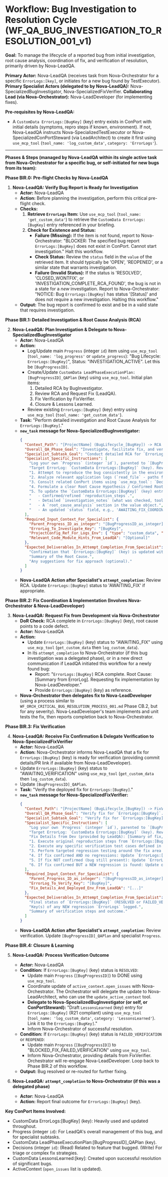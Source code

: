 # Workflow: Bug Investigation to Resolution Cycle (WF_QA_BUG_INVESTIGATION_TO_RESOLUTION_001_v1)

**Goal:** To manage the lifecycle of a reported bug from initial investigation, root cause analysis, coordination of fix, and verification of resolution, primarily driven by Nova-LeadQA.

**Primary Actor:** Nova-LeadQA (receives task from Nova-Orchestrator for a specific `ErrorLogs:[key]`, or initiates for a new bug found by TestExecutor).
**Primary Specialist Actors (delegated to by Nova-LeadQA):** Nova-SpecializedBugInvestigator, Nova-SpecializedFixVerifier.
**Collaborating Lead (via Nova-Orchestrator):** Nova-LeadDeveloper (for implementing fixes).

**Pre-requisites by Nova-LeadQA:**
- A `CustomData ErrorLogs:[BugKey]` (key) entry exists in ConPort with initial details (symptoms, repro steps if known, environment). If not, Nova-LeadQA instructs Nova-SpecializedTestExecutor or Nova-SpecializedConPortSteward (via LeadArchitect) to create it first using `use_mcp_tool` (`tool_name: 'log_custom_data'`, `category: 'ErrorLogs'`).

---

**Phases & Steps (managed by Nova-LeadQA within its single active task from Nova-Orchestrator for a specific bug, or self-initiated for new bugs from its team):**

**Phase BIR.0: Pre-flight Checks by Nova-LeadQA**

1.  **Nova-LeadQA: Verify Bug Report is Ready for Investigation**
    *   **Actor:** Nova-LeadQA
    *   **Action:** Before planning the investigation, perform this critical pre-flight check.
    *   **Checks:**
        1.  **Retrieve `ErrorLogs` Item:** Use `use_mcp_tool` (`tool_name: 'get_custom_data'`) to retrieve the `CustomData ErrorLogs:[BugKey]` entry referenced in your briefing.
        2.  **Check for Existence and Status:**
            - **Failure (Missing):** If the item is not found, report to Nova-Orchestrator: "BLOCKER: The specified bug report `ErrorLogs:[BugKey]` does not exist in ConPort. Cannot start investigation." Halt this workflow.
            - **Check Status:** Review the `status` field in the `value` of the retrieved item. It should typically be 'OPEN', 'REOPENED', or a similar state that warrants investigation.
            - **Failure (Invalid Status):** If the status is 'RESOLVED', 'CLOSED_WONTFIX', or 'INVESTIGATION_COMPLETE_RCA_FOUND', the bug is not in a state for a *new* investigation. Report to Nova-Orchestrator: "NOTICE: Bug `ErrorLogs:[BugKey]` has status '[Status]' and does not require a new investigation. Halting this workflow."
    *   **Output:** The bug report is confirmed to exist and be in a valid state that requires investigation.

**Phase BIR.1: Detailed Investigation & Root Cause Analysis (RCA)**

2.  **Nova-LeadQA: Plan Investigation & Delegate to Nova-SpecializedBugInvestigator**
    *   **Actor:** Nova-LeadQA
    *   **Action:**
        *   Log/Update main `Progress` (integer `id`) item using `use_mcp_tool` (`tool_name: 'log_progress'` or `update_progress`): "Bug Lifecycle: `ErrorLogs:[BugKey]`", Status: "INVESTIGATION_ACTIVE". Let this be `[BugProgressID]`.
        *   Create/Update `CustomData LeadPhaseExecutionPlan:[BugProgressID]_QAPlan` (key) using `use_mcp_tool`. Initial plan items:
            1.  Detailed RCA by BugInvestigator.
            2.  Review RCA and Request Fix (LeadQA).
            3.  Fix Verification by FixVerifier.
            4.  Closure & Lessons Learned.
        *   Review existing `ErrorLogs:[BugKey]` (key) entry using `use_mcp_tool` (`tool_name: 'get_custom_data'`).
    *   **Task:** "Perform detailed investigation and Root Cause Analysis for `ErrorLogs:[BugKey]`."
    *   **`new_task` message for Nova-SpecializedBugInvestigator:**
        ```json
        {
          "Context_Path": "[ProjectName] (BugLifecycle_[BugKey]) -> RCA (BugInvestigator)",
          "Overall_QA_Phase_Goal": "Investigate, facilitate fix, and verify `ErrorLogs:[BugKey]`.",
          "Specialist_Subtask_Goal": "Conduct detailed RCA for `ErrorLogs:[BugKey]` ([Symptom_From_ErrorLog]).",
          "Specialist_Specific_Instructions": [
            "Log your own `Progress` (integer `id`), parented to `[BugProgressID_as_integer]`, using `use_mcp_tool` (`tool_name: 'log_progress'`, `arguments: {\"workspace_id\": \"ACTUAL_WORKSPACE_ID\", \"status\": \"IN_PROGRESS\", \"description\": \"Subtask: RCA for ErrorLogs:[BugKey]\", \"parent_id\": [BugProgressID_as_integer]} `).",
            "Target ErrorLog: `CustomData ErrorLogs:[BugKey]` (key). Review all current details using `use_mcp_tool` (`tool_name: 'get_custom_data'`, `arguments: {\"workspace_id\": \"ACTUAL_WORKSPACE_ID\", \"category\": \"ErrorLogs\", \"key\": \"[BugKey]\"}`).",
            "1. Attempt to reproduce the bug consistently in the environment specified in the ErrorLog or `ProjectConfig:ActiveConfig.testing.regression_env_url`.",
            "2. Analyze relevant application logs (`read_file` - paths from `ProjectConfig:ActiveConfig.logging.paths` or ErrorLog), system logs, and if necessary, inspect related source code (read-only using `search_files`, `list_code_definition_names`) to identify failure points.",
            "3. Consult related ConPort items using `use_mcp_tool`: `Decisions` (integer `id`), `SystemArchitecture` (key), `APIEndpoints` (key), recent `Progress` (integer `id`) on related features that might have introduced the bug (use `get_linked_items` on ErrorLog or related features if links exist).",
            "4. Formulate a clear Root Cause Hypothesis / Confirmed Root Cause.",
            "5. To update the `CustomData ErrorLogs:[BugKey]` (key) entry: First use `get_custom_data` to retrieve the current object. Then, create a new JSON object by modifying the retrieved value. Finally, use `log_custom_data` to overwrite the entry with your updated object. The `arguments` for the `log_custom_data` call must be: `{\"workspace_id\": \"ACTUAL_WORKSPACE_ID\", \"category\": \"ErrorLogs\", \"key\": \"[BugKey]\", \"value\": { /* your_complete_updated_R20_object */ }}`. The updated object MUST include:",
            "   - Confirmed/refined `reproduction_steps`.",
            "   - Detailed `investigation_notes` (what was checked, tools used, findings).",
            "   - A `root_cause_analysis` section in the value object.",
            "   - An updated `status` field, e.g., 'AWAITING_FIX_COORDINATION' or 'INVESTIGATION_BLOCKED_NEED_MORE_INFO'."
          ],
          "Required_Input_Context_For_Specialist": {
            "Parent_Progress_ID_as_integer": "[BugProgressID_as_integer]",
            "ErrorLog_To_Investigate_Key": "[BugKey]",
            "ProjectConfig_Ref_For_Logs_Env": { "type": "custom_data", "category": "ProjectConfig", "key": "ActiveConfig", "fields_needed": ["logging", "testing"] },
            "Relevant_Code_Module_Hints_From_LeadQA": "[Optional]"
          },
          "Expected_Deliverables_In_Attempt_Completion_From_Specialist": [
            "Confirmation that `ErrorLogs:[BugKey]` (key) is updated with RCA.",
            "Summary of the Root Cause.",
            "Any suggestions for fix approach (optional)."
          ]
        }
        ```
    *   **Nova-LeadQA Action after Specialist's `attempt_completion`:** Review RCA. Update `ErrorLogs:[BugKey]` status to 'AWAITING_FIX' if appropriate.

**Phase BIR.2: Fix Coordination & Implementation (Involves Nova-Orchestrator & Nova-LeadDeveloper)**

3.  **Nova-LeadQA: Request Fix from Development via Nova-Orchestrator**
    *   **DoR Check:** RCA complete in `ErrorLogs:[BugKey]` (key), root cause points to a code defect.
    *   **Actor:** Nova-LeadQA
    *   **Action:**
        *   Update `ErrorLogs:[BugKey]` (key) status to "AWAITING_FIX" using `use_mcp_tool` (`get_custom_data` then `log_custom_data`).
        *   In its `attempt_completion` to Nova-Orchestrator (if this bug investigation was a delegated phase), or in a new direct communication if LeadQA initiated this workflow for a newly found bug:
            *   Report: "`ErrorLogs:[BugKey]` RCA complete. Root Cause: [Summary from ErrorLog]. Requesting fix implementation by Nova-LeadDeveloper."
            *   Provide `ErrorLogs:[BugKey]` (key) as reference.
    *   **Nova-Orchestrator then delegates fix to Nova-LeadDeveloper** (using a process similar to `WF_ORCH_CRITICAL_BUG_RESOLUTION_PROCESS_001.md` Phase CB.2, but for any severity). Nova-LeadDeveloper's team implements and unit tests the fix, then reports completion back to Nova-Orchestrator.

**Phase BIR.3: Fix Verification**

4.  **Nova-LeadQA: Receive Fix Confirmation & Delegate Verification to Nova-SpecializedFixVerifier**
    *   **Actor:** Nova-LeadQA
    *   **Action:** Nova-Orchestrator informs Nova-LeadQA that a fix for `ErrorLogs:[BugKey]` (key) is ready for verification (providing commit details/PR link if available from Nova-LeadDeveloper).
    *   Update `ErrorLogs:[BugKey]` (key) status to "AWAITING_VERIFICATION" using `use_mcp_tool` (`get_custom_data` then `log_custom_data`).
    *   Update `[BugProgressID]_QAPlan`.
    *   **Task:** "Verify the deployed fix for `ErrorLogs:[BugKey]`."
    *   **`new_task` message for Nova-SpecializedFixVerifier:**
        ```json
        {
          "Context_Path": "[ProjectName] (BugLifecycle_[BugKey]) -> FixVerification (FixVerifier)",
          "Overall_QA_Phase_Goal": "Verify fix for `ErrorLogs:[BugKey]`.",
          "Specialist_Subtask_Goal": "Verify fix for `ErrorLogs:[BugKey]` ([Symptom_From_ErrorLog]).",
          "Specialist_Specific_Instructions": [
            "Log your own `Progress` (integer `id`), parented to `[BugProgressID_as_integer]`, using `use_mcp_tool` (`tool_name: 'log_progress'`).",
            "Target ErrorLog: `CustomData ErrorLogs:[BugKey]` (key). Review original issue and RCA using `use_mcp_tool` (`tool_name: 'get_custom_data'`).",
            "Fix Details from Dev (provided by LeadQA): [Summary of fix, commit ID, deployed environment info].",
            "1. Execute original reproduction steps from `ErrorLogs:[BugKey]`. Confirm issue is GONE.",
            "2. Execute any specific verification test cases defined in the `ErrorLogs` (key) or related `TestPlans` (key).",
            "3. Perform targeted regression testing around the fix area to check for new issues.",
            "4. If fix confirmed AND no regressions: Update `ErrorLogs:[BugKey]` (key). First `get_custom_data`, then `log_custom_data` with a new value object where `status` is `RESOLVED` and you've added detailed `verification_notes` (what was tested, build version).",
            "5. If fix NOT confirmed (bug still present): Update `ErrorLogs:[BugKey]` (key) status to `FAILED_VERIFICATION` (or `REOPENED`) using the `get`/`log` pattern, adding detailed failure notes.",
            "6. If fix confirmed BUT a NEW regression is found: Update original `ErrorLogs:[BugKey]` status to `RESOLVED` with notes about the regression. Then, log the NEW regression as a separate `CustomData ErrorLogs:[new_key]` entry (R20 compliant, including `source_task_id` as your current `Progress` ID string) using `use_mcp_tool` (`tool_name: 'log_custom_data'`)."
          ],
          "Required_Input_Context_For_Specialist": {
            "Parent_Progress_ID_as_integer": "[BugProgressID_as_integer]",
            "ErrorLog_To_Verify_Key": "[BugKey]",
            "Fix_Details_And_Deployed_Env_From_LeadQA": "[...]"
          },
          "Expected_Deliverables_In_Attempt_Completion_From_Specialist": [
            "Final status of `ErrorLogs:[BugKey]` (RESOLVED or FAILED_VERIFICATION/REOPENED).",
            "Key(s) of any NEW regression `ErrorLogs` logged.",
            "Summary of verification steps and outcome."
          ]
        }
        ```
    *   **Nova-LeadQA Action after Specialist's `attempt_completion`:** Review verification. Update `[BugProgressID]_QAPlan` and specialist `Progress`.

**Phase BIR.4: Closure & Learning**

5.  **Nova-LeadQA: Process Verification Outcome**
    *   **Actor:** Nova-LeadQA
    *   **Condition:** If `ErrorLogs:[BugKey]` (key) status is `RESOLVED`:
        *   Update main `Progress` (`[BugProgressID]`) to DONE using `use_mcp_tool`.
        *   Coordinate update of `active_context.open_issues` with Nova-Orchestrator. The Orchestrator will delegate the update to Nova-LeadArchitect, who can use the `update_active_context` tool.
        *   **Delegate to Nova-SpecializedBugInvestigator (or self, or ConPortSteward):** "Draft `LessonsLearned` (key) entry for `ErrorLogs:[BugKey]` (R21 compliant) using `use_mcp_tool` (`tool_name: 'log_custom_data'`, `category: 'LessonsLearned'`). Link it to the `ErrorLogs:[BugKey]`."
        *   Inform Nova-Orchestrator of successful resolution.
    *   **Condition:** If `ErrorLogs:[BugKey]` (key) status is `FAILED_VERIFICATION` or `REOPENED`:
        *   Update main `Progress` (`[BugProgressID]`) to "BLOCKED_FIX_FAILED_VERIFICATION" using `use_mcp_tool`.
        *   Inform Nova-Orchestrator, providing details from FixVerifier. Orchestrator will re-engage Nova-LeadDeveloper. Loop back to Phase BIR.2 of this workflow.
    *   **Output:** Bug resolved or re-routed for further fixing.

6.  **Nova-LeadQA: `attempt_completion` to Nova-Orchestrator (if this was a delegated phase)**
    *   **Actor:** Nova-LeadQA
    *   **Action:** Report final outcome for `ErrorLogs:[BugKey]` (key).

**Key ConPort Items Involved:**
- CustomData ErrorLogs:[BugKey] (key): Heavily used and updated throughout.
- Progress (integer `id`): For LeadQA's overall management of this bug, and for specialist subtasks.
- CustomData LeadPhaseExecutionPlan:[BugProgressID]_QAPlan (key).
- Decisions (integer `id`): (Read) Related to feature that bugged. (Write) For triage or complex fix strategies.
- CustomData LessonsLearned:[key]: Created upon successful resolution of significant bugs.
- ActiveContext (`open_issues` list is updated).